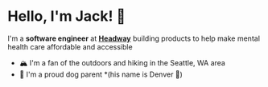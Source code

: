 # Hello, I'm Jack! 👋

I'm a **software engineer** at [**Headway**](https://headway.co/) building products to help make mental health care affordable and accessible

* 🏔 I'm a fan of the outdoors and hiking in the Seattle, WA area
* 🦮 I'm a proud dog parent *(his name is Denver 🐶)

<!---
jack-y-wang/jack-y-wang is a ✨ special ✨ repository because its `README.md` (this file) appears on your GitHub profile.
You can click the Preview link to take a look at your changes.
--->
